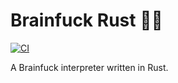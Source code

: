 # Brainfuck Rust 🤯🦀

[![CI](https://github.com/k0nze/brainfuck_rust/actions/workflows/ci.yml/badge.svg)](https://github.com/k0nze/brainfuck_rust/actions/workflows/ci.yml)

A Brainfuck interpreter written in Rust.
